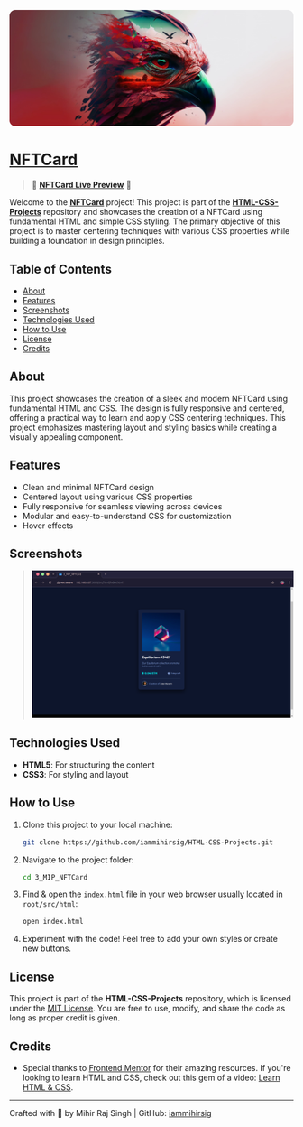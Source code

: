 ![Banner](./assets/Banner.png)

# [NFTCard](https://iammihirsig.github.io/HTML-CSS-Projects/3_MIP_NFTCard/)

> 🚨 **[NFTCard Live Preview](https://iammihirsig.github.io/HTML-CSS-Projects/3_MIP_NFTCard/src/html/index.html)** 🚨

Welcome to the **[NFTCard](https://iammihirsig.github.io/HTML-CSS-Projects/3_MIP_NFTCard/)** project! This project is part of the **[HTML-CSS-Projects](https://github.com/iammihirsig/HTML-CSS-Projects)** repository and showcases the creation of a NFTCard using fundamental HTML and simple CSS styling. The primary objective of this project is to master centering techniques with various CSS properties while building a foundation in design principles.

## Table of Contents

- [About](#about)
- [Features](#features)
- [Screenshots](#screenshots)
- [Technologies Used](#technologies-used)
- [How to Use](#how-to-use)
- [License](#license)
- [Credits](#credits)

## About

This project showcases the creation of a sleek and modern NFTCard using fundamental HTML and CSS. The design is fully responsive and centered, offering a practical way to learn and apply CSS centering techniques. This project emphasizes mastering layout and styling basics while creating a visually appealing component.

## Features

- Clean and minimal NFTCard design
- Centered layout using various CSS properties
- Fully responsive for seamless viewing across devices
- Modular and easy-to-understand CSS for customization
- Hover effects

## Screenshots

> ![Screenshot](./assets/3_MIP_NFTCard.png)

## Technologies Used

- **HTML5**: For structuring the content
- **CSS3**: For styling and layout

## How to Use

1. Clone this project to your local machine:

   ```bash
   git clone https://github.com/iammihirsig/HTML-CSS-Projects.git
   ```

2. Navigate to the project folder:

   ```bash
   cd 3_MIP_NFTCard
   ```

3. Find & open the `index.html` file in your web browser usually located in `root/src/html`:

   ```bash
   open index.html
   ```

4. Experiment with the code! Feel free to add your own styles or create new buttons.

## License

This project is part of the **HTML-CSS-Projects** repository, which is licensed under the [MIT License](../LICENSE). You are free to use, modify, and share the code as long as proper credit is given.

## Credits

- Special thanks to [Frontend Mentor](https://www.frontendmentor.io/challenges/nft-preview-card-component-SbdUL_w0U) for their amazing resources. If you're looking to learn HTML and CSS, check out this gem of a video: [Learn HTML & CSS](https://youtu.be/G3e-cpL7ofc?feature=shared).

---

Crafted with 💙 by Mihir Raj Singh | GitHub: [iammihirsig](https://github.com/iammihirsig)
